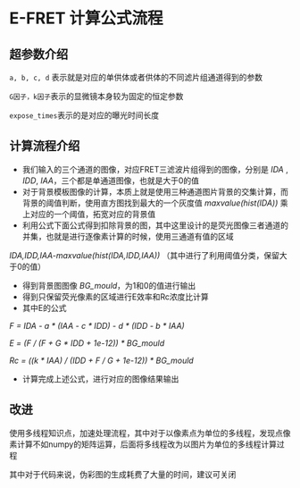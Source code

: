 # E-FRET 计算公式流程
## 超参数介绍
`a, b, c, d` 表示就是对应的单供体或者供体的不同滤片组通道得到的参数

`G因子，k因子`表示的显微镜本身较为固定的恒定参数

`expose_times`表示的是对应的曝光时间长度


##  计算流程介绍
* 我们输入的三个通道的图像，对应FRET三滤波片组得到的图像，分别是 
_IDA_ , _IDD_, _IAA_，三个都是单通道图像，也就是大于0的值
* 对于背景模板图像的计算，本质上就是使用三种通道图片背景的交集计算，而背景的阈值判断，使用直方图找到最大的一个灰度值 _maxvalue(hist(IDA))_ 乘上对应的一个阈值，拓宽对应的背景值
* 利用公式下面公式得到扣除背景的图，其中这里设计的是荧光图像三者通道的并集，也就是进行逐像素计算的时候，使用三通道有值的区域

_IDA,IDD,IAA-maxvalue(hist(IDA,IDD,IAA))_ （其中进行了利用阈值分类，保留大于0的值）

* 得到背景图图像 _BG_mould_，为1和0的值进行输出
* 得到只保留荧光像素的区域进行E效率和Rc浓度比计算
* 其中E的公式

_F = IDA - a * (IAA - c * IDD) - d * (IDD - b * IAA)_

_E = (F / (F + G * IDD + 1e-12)) * BG_mould_

_Rc = ((k * IAA) / (IDD + F / G + 1e-12)) * BG_mould_

* 计算完成上述公式，进行对应的图像结果输出


## 改进
使用多线程知识点，加速处理流程，其中对于以像素点为单位的多线程，发现点像素计算不如numpy的矩阵运算，后面将多线程改为以图片为单位的多线程计算过程

其中对于代码来说，伪彩图的生成耗费了大量的时间，建议可关闭